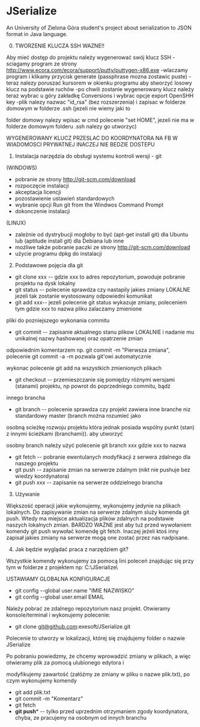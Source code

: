 JSerialize
==========

An University of Zielona Góra student's project about serialization to JSON format in Java language.

0) TWORZENIE KLUCZA SSH WAZNE!!

Aby mieć dostęp do projektu należy wygenerować swój klucz SSH
-sciagamy program ze strony http://www.ecora.com/ecora/support/putty/puttygen-x86.exe
-wlaczamy program i klikamy przycisk generate (passphrase mozna zostawic puste)
-teraz nalezy poruszać kursorem w okienku programu aby stworzyć losowy klucz na podstawie ruchów
-po chwili zostanie wygenerowany klucz należy teraz wybrac u góry zakładkę Conversions i wybrac opcje export OpenSHH key
-plik nalezy nazwac "id_rsa" (bez rozszerzenia) i zapisac w folderze domowym w folderze .ssh (jezeli nie wiemy jaki to 

folder domowy nalezy wpisac w cmd polecenie "set HOME", jezeli nie ma w folderze domowym folderu .ssh nalezy go utworzyc)

WYGENEROWANY KLUCZ PRZESLAC DO KOORDYNATORA NA FB W WIADOMOSCI PRYWATNEJ INACZEJ NIE BEDZIE DOSTEPU


1) Instalacja narzędzia do obsługi systemu kontroli wersji - git

(WINDOWS)
- pobranie ze strony http://git-scm.com/download
- rozpoczęcie instalacji
- akceptacja licencji
- pozostawienie ustawień standardowych
- wybranie opcji Run git from the Windwos Command Prompt
- dokonczenie instalacji

(LINUX)
- zależnie od dystrybucji mogłoby to być (apt-get install git) dla Ubuntu lub (aptitude install git) dla Debiana lub inne
- możliwe także pobranie paczki ze strony http://git-scm.com/download
- użycie programu dpkg do instalacji


2) Podstawowe pojęcia dla git

- git clone xxx -- gdzie xxx to adres repozytorium, powoduje pobranie projektu na dysk lokalny
- git status -- polecenie sprawdza czy nastapily jakies zmiany LOKALNE jezeli tak zostanie wystosowany odpowiedni komunikat
- git add xxx-- jezeli polecenie git status wykazuje zmiany, poleceniem tym gdzie xxx to nazwa pliku zalaczamy zmienione 

pliki do pozniejszego wykonania commitu
- git commit -- zapisanie aktualnego stanu plikow LOKALNIE i nadanie mu unikalnej nazwy hashowanej oraz opatrzenie zmian 

odpowiednim komentarzem np. git commit -m "Pierwsza zmiana", polecenie git commit -a -m pozwala git'owi automatycznie 

wykonac polecenie git add na wszystkich zmienionych plikach
- git checkout -- przemieszczanie się pomiędzy różnymi wersjami (stanami) projektu, np powrot do poprzedniego commitu, bądź 

innego brancha
- git branch -- polecenie sprawdza czy projekt zawiera inne branche niz standardowy master (branch można rozumieć jako 

osobną scieżkę rozwoju projektu która jednak posiada wspólny punkt (stan) z innymi ścieżkami (branchami)). aby utworzyć 

osobny branch należy użyć polecenie git branch xxx gdzie xxx to nazwa
- git fetch -- pobranie ewentulanych modyfikacji z serwera zdalnego dla naszego projektu
- git push -- zapisanie zmian na serwerze zdalnym (nikt nie pushuje bez wiedzy koordynatora)
- git push xxx -- zapisanie na serwerze oddzielnego brancha

3) Używanie

Większość operacji jakie wykonujemy, wykonujemy jedynie na plikach lokalnych. Do zapisywanie zmian na serwerze zdalnym 
sluży komenda git push. Wtedy ma miejsce aktualizacja plików zdalnych na podstawie naszych lokalnych zmian. BARDZO WAŻNE 
jest aby tuż przed wywołaniem komendy git push wywołać komendę git fetch. Inaczej jeżeli ktoś inny zapisał jakies zmiany na 
serwerze mogą one zostać przez nas nadpisane.

4) Jak będzie wyglądać praca z narzędziem git?

Wszystkie komendy wykonujemy za pomocą lini poleceń znajdując się przy tym w folderze z projektem np:
C:\JSerialize\

USTAWIAMY GLOBALNA KONFIGURACJE
- git config --global user.name "IMIE NAZWISKO"
- git config --global user.email EMAIL

Należy pobrać ze zdalnego repozytorium nasz projekt. Otwieramy konsole/terminal i wykonujemy polecenie:

- git clone git@github.com:exesoft/JSerialize.git

Polecenie to utworzy w lokalizacji, której się znajdujemy folder o nazwie JSerialize

Po pobraniu powiedzmy, że chcemy wprowadzić zmiany w plikach, a więc otwieramy plik za pomocą ulubionego edytora i 

modyfikujemy zawartość (załóżmy ze zmiany w pliku o nazwe plik.txt), po czym wykonujemy komendy

- git add plik.txt
- git commit -m "Komentarz"
- git fetch
- ****git push***** -- tylko przed uprzednim otrzymaniem zgody koordynatora, chyba, ze pracujemy na osobnym od innych 
branchu








